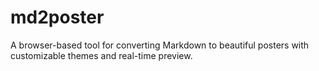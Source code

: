 # md2poster
A browser-based tool for converting Markdown to beautiful posters with customizable themes and real-time preview.
